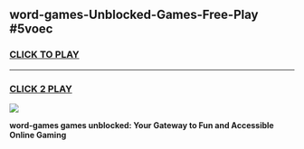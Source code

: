 
## word-games-Unblocked-Games-Free-Play #5voec
<h3>
<a href="https://us.freeplayer.one?title=word-games&ref=9M">CLICK TO PLAY</a></h3>
<hr>

<h3>
<a href="https://us.freeplayer.one?title=word-games&ref=9M">CLICK 2 PLAY</a>
  
</h3>

<a href="https://us.freeplayer.one?title=word-games&ref=9M"><img src="https://clearcache.store/games.png"></a>


**word-games games unblocked: Your Gateway to Fun and Accessible Online Gaming**
